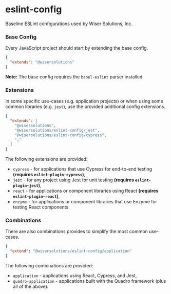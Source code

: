 # eslint-config

Baseline ESLint configurations used by Wiser Solutions, Inc.

### Base Config

Every JavaScript project should start by extending the base config.

```json
{
  "extends": "@wisersolutions"
}
```

**Note:** The base config requires the `babel-eslint` parser installed.

### Extensions

In some specific use-cases (e.g. application projects) or when using some common libraries (e.g. `jest`),
use the provided additional config extensions.

```json
{
  "extends": [
    "@wisersolutions",
    "@wisersolutions/eslint-config/jest",
    "@wisersolutions/eslint-config/cypress",
    "…"
  ]
}
```

The following extensions are provided:

- `cypress` - for applications that use Cypress for end-to-end testing **(requires `eslint-plugin-cypress`)**,
- `jest` - for any project using Jest for unit testing **(requires `eslint-plugin-jest`)**,
- `react` - for applications or component libraries using React **(requires `eslint-plugin-react`)**,
- `enzyme` - for applications or component libraries that use Enzyme for testing React components.

### Combinations

There are also combinations provides to simplify the most common use-cases.

```json
{
  "extend": "@wisersolutions/eslint-config/application"
}
```

The following combinations are provided:

- `application` - applications using React, Cypress, and Jest,
- `quadro-application` - applications built with the Quadro framework (plus all of the above).
